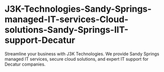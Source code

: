 # J3K-Technologies-Sandy-Springs-managed-IT-services-Cloud-solutions-Sandy-Springs-IIT-support-Decatur
Streamline your business with J3K Technologies. We provide Sandy Springs managed IT services, secure cloud solutions, and expert IT support for Decatur companies.
